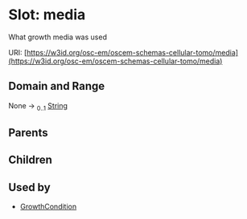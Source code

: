 
# Slot: media

What growth media was used

URI: [https://w3id.org/osc-em/oscem-schemas-cellular-tomo/media](https://w3id.org/osc-em/oscem-schemas-cellular-tomo/media)


## Domain and Range

None &#8594;  <sub>0..1</sub> [String](types/String.md)

## Parents


## Children


## Used by

 * [GrowthCondition](GrowthCondition.md)
